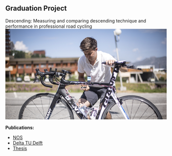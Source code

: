 ## Graduation Project
Descending: Measuring and comparing descending technique and performance in professional road cycling
<img src="images/descending.jpeg?raw=true"/>

**Publications:**
- [NOS](https://nos.nl/op3/artikel/2071886-kort-door-de-bocht-deze-fiets-helpt-wielrenners-met-dalen)
- [Delta TU Delft](https://www.delta.tudelft.nl/article/gaining-time-corners)
- [Thesis](https://repository.tudelft.nl/islandora/object/uuid%3A437a6090-1e62-44fd-8426-9024efc4bd05)
